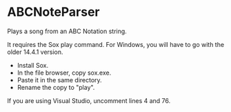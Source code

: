 # ABCNoteParser
Plays a song from an ABC Notation string.

It requires the Sox play command. For Windows, you will have to go with the older
14.4.1 version.
- Install Sox.
- In the file browser, copy sox.exe.
- Paste it in the same directory.
- Rename the copy to "play".

If you are using Visual Studio, uncomment lines 4 and 76.
